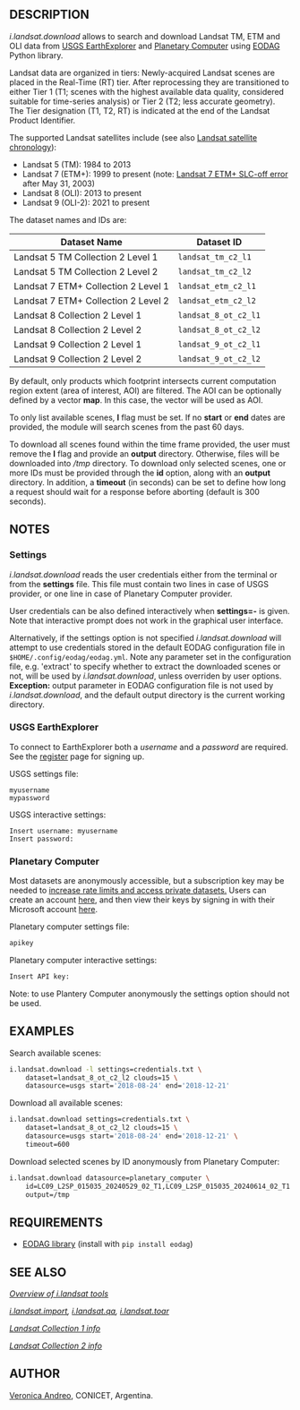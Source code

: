 ## DESCRIPTION

*i.landsat.download* allows to search and download Landsat TM, ETM and
OLI data from [USGS EarthExplorer](https://earthexplorer.usgs.gov/) and
[Planetary Computer](https://planetarycomputer.microsoft.com/) using
[EODAG](https://eodag.readthedocs.io/en/stable/) Python library.

Landsat data are organized in tiers: Newly-acquired Landsat scenes are
placed in the Real-Time (RT) tier. After reprocessing they are
transitioned to either Tier 1 (T1; scenes with the highest available
data quality, considered suitable for time-series analysis) or Tier 2
(T2; less accurate geometry). The Tier designation (T1, T2, RT) is
indicated at the end of the Landsat Product Identifier.

The supported Landsat satellites include (see also [Landsat satellite
chronology](https://en.wikipedia.org/wiki/Landsat_program#Satellite_chronology)):

- Landsat 5 (TM): 1984 to 2013
- Landsat 7 (ETM+): 1999 to present (note: [Landsat 7 ETM+ SLC-off
    error](https://www.usgs.gov/core-science-systems/nli/landsat/landsat-7)
    after May 31, 2003)
- Landsat 8 (OLI): 2013 to present
- Landsat 9 (OLI-2): 2021 to present

The dataset names and IDs are:

| Dataset Name                        | Dataset ID           |
| ----------------------------------- | -------------------- |
| Landsat 5 TM Collection 2 Level 1   | `landsat_tm_c2_l1`   |
| Landsat 5 TM Collection 2 Level 2   | `landsat_tm_c2_l2`   |
| Landsat 7 ETM+ Collection 2 Level 1 | `landsat_etm_c2_l1`  |
| Landsat 7 ETM+ Collection 2 Level 2 | `landsat_etm_c2_l2`  |
| Landsat 8 Collection 2 Level 1      | `landsat_8_ot_c2_l1` |
| Landsat 8 Collection 2 Level 2      | `landsat_8_ot_c2_l2` |
| Landsat 9 Collection 2 Level 1      | `landsat_9_ot_c2_l1` |
| Landsat 9 Collection 2 Level 2      | `landsat_9_ot_c2_l2` |

By default, only products which footprint intersects current computation
region extent (area of interest, AOI) are filtered. The AOI can be
optionally defined by a vector **map**. In this case, the vector will be
used as AOI.

To only list available scenes, **l** flag must be set. If no **start**
or **end** dates are provided, the module will search scenes from the
past 60 days.

To download all scenes found within the time frame provided, the user
must remove the **l** flag and provide an **output** directory.
Otherwise, files will be downloaded into */tmp* directory. To download
only selected scenes, one or more IDs must be provided through the
**id** option, along with an **output** directory. In addition, a
**timeout** (in seconds) can be set to define how long a request should
wait for a response before aborting (default is 300 seconds).

## NOTES

### Settings

*i.landsat.download* reads the user credentials either from the terminal
or from the **settings** file. This file must contain two lines in case
of USGS provider, or one line in case of Planetary Computer provider.

User credentials can be also defined interactively when **settings=-**
is given. Note that interactive prompt does not work in the graphical
user interface.

Alternatively, if the settings option is not specified
*i.landsat.download* will attempt to use credentials stored in the
default EODAG configuration file in `$HOME/.config/eodag/eodag.yml`.
Note any parameter set in the configuration file, e.g. 'extract' to
specify whether to extract the downloaded scenes or not, will be used by
*i.landsat.download*, unless overriden by user options. **Exception:**
output parameter in EODAG configuration file is not used by
*i.landsat.download*, and the default output directory is the current
working directory.

### USGS EarthExplorer

To connect to EarthExplorer both a *username* and a *password* are
required. See the [register](https://ers.cr.usgs.gov/register) page for
signing up.

USGS settings file:

```text
myusername
mypassword
```

USGS interactive settings:

```text
Insert username: myusername
Insert password:
```

### Planetary Computer

Most datasets are anonymously accessible, but a subscription key may be
needed to [increase rate limits and access private
datasets.](https://planetarycomputer.microsoft.com/docs/concepts/sas/#rate-limits-and-access-restrictions)
Users can create an account
[here](https://planetarycomputer.microsoft.com/account/request), and
then view their keys by signing in with their Microsoft account
[here](https://planetarycomputer.developer.azure-api.net/).

Planetary computer settings file:

```sh
apikey
```

Planetary computer interactive settings:

```sh
Insert API key:
```

Note: to use Plantery Computer anonymously the settings option should
not be used.

## EXAMPLES

Search available scenes:

```sh
i.landsat.download -l settings=credentials.txt \
    dataset=landsat_8_ot_c2_l2 clouds=15 \
    datasource=usgs start='2018-08-24' end='2018-12-21'
```

Download all available scenes:

```sh
i.landsat.download settings=credentials.txt \
    dataset=landsat_8_ot_c2_l2 clouds=15 \
    datasource=usgs start='2018-08-24' end='2018-12-21' \
    timeout=600
```

Download selected scenes by ID anonymously from Planetary Computer:

```sh
i.landsat.download datasource=planetary_computer \
    id=LC09_L2SP_015035_20240529_02_T1,LC09_L2SP_015035_20240614_02_T1 \
    output=/tmp
```

## REQUIREMENTS

- [EODAG
    library](https://eodag.readthedocs.io/en/stable/getting_started_guide/install.html)
    (install with `pip install eodag`)

## SEE ALSO

*[Overview of i.landsat tools](i.landsat.md)*

*[i.landsat.import](i.landsat.import.md),
[i.landsat.qa](i.landsat.qa.md),
[i.landsat.toar](https://grass.osgeo.org/grass-stable/manuals/i.landsat.toar.html)*

*[Landsat Collection 1
info](https://www.usgs.gov/core-science-systems/nli/landsat/landsat-collection-1?qt-science_support_page_related_con=1#qt-science_support_page_related_con)*

*[Landsat Collection 2
info](https://www.usgs.gov/core-science-systems/nli/landsat/landsat-collection-2?qt-science_support_page_related_con=2#qt-science_support_page_related_con)*

## AUTHOR

[Veronica Andreo](https://veroandreo.gitlab.io/), CONICET, Argentina.

